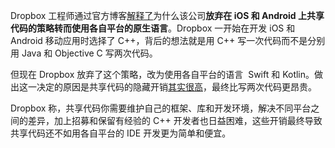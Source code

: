Dropbox 工程师通过官方博客[解释了](https://blogs.dropbox.com/tech/2019/08/the-not-so-hidden-cost-of-sharing-code-between-ios-and-android/)为什么该公司**放弃在 iOS 和 Android 上共享代码的策略转而使用各自平台的原生语言**。Dropbox 一开始在开发 iOS 和 Android 移动应用时选择了 C++，背后的想法就是用 C++ 写一次代码而不是分别用 Java 和 Objective C 写两次代码。

但现在 Dropbox 放弃了这个策略，改为使用各自平台的语言  Swift 和 Kotlin。做出这一决定的原因是共享代码的隐藏开销[其实很高](https://developers.slashdot.org/story/19/08/14/1842203/dropbox-engineer-explains-why-the-company-stopped-sharing-code-between-ios-and-android-and-started-using-native-languages-on-each-platform)，最终比写两次代码更昂贵。

Dropbox 称，共享代码你需要维护自己的框架、库和开发环境，解决不同平台之间的差异，加上招募和保留有经验的 C++ 开发者也日益困难，这些开销最终导致共享代码还不如用各自平台的 IDE 开发更为简单和便宜。

